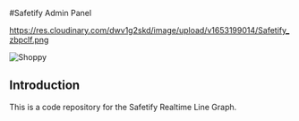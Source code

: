 #Safetify Admin Panel

https://res.cloudinary.com/dwv1g2skd/image/upload/v1653199014/Safetify_zbpclf.png


![Shoppy](https://i.ibb.co/W6g39w3/image.png)


## Introduction
This is a code repository for the Safetify Realtime Line Graph.


